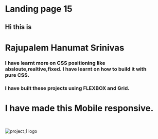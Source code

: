 # Landing page 15

## Hi this is 
# Rajupalem Hanumat Srinivas 

### I have learnt more on CSS positioning like absloute,realtive,fixed. I have learnt on how to build it with pure  __CSS__.
### I have built these projects using FLEXBOX and Grid. 
# I have made this Mobile responsive.

&nbsp;

![project_1 logo]([./15.PNG](https://github.com/RHSrinivas/15-VD-landingpage/blob/main/15.png))

